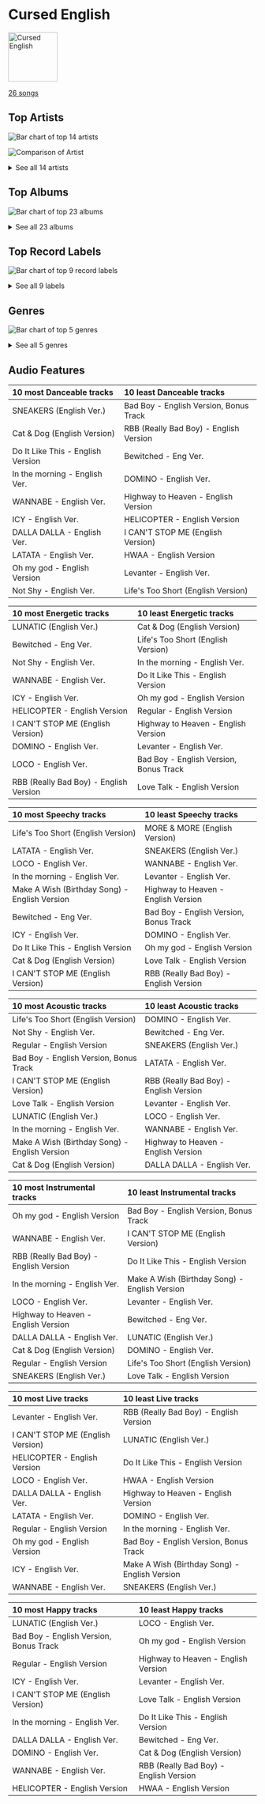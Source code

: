 # Cursed English


<img src="https://mosaic.scdn.co/640/ab67616d0000b2732270d3bd1d13133edf0be836ab67616d0000b2736017bca98dea58ceddea77c1ab67616d0000b273a0df2d59f0ae9426cba3eb36ab67616d0000b273cd723e6efb66f6ef28fac28e" alt="Cursed English" width="100" />

[26 songs](cursed_english_tracks.md)

## Top Artists

![Bar chart of top 14 artists](../images/playlists/cursed_english/artists.png)

![Comparison of Artist](../images/playlists/cursed_english/artists_comparison.png)


<details>
<summary>See all 14 artists</summary>

|   Number of Tracks | Art                                                                                              | Artist                                 | 🔗                                                           |
|-------------------:|:-------------------------------------------------------------------------------------------------|:---------------------------------------|:------------------------------------------------------------|
|                  7 | <img src="https://i.scdn.co/image/ab6761610000e5eb8ec4207332def07fec21874d" alt="" width="50" /> | [ITZY](../artists/itzy.md)             | [🔗](https://open.spotify.com/artist/2KC9Qb60EaY0kW4eH68vr3) |
|                  3 | <img src="https://i.scdn.co/image/ab6761610000e5eb196f5af772aeb1bdd3a6be65" alt="" width="50" /> | [(G)I-DLE](../artists/_g_i_dle.md)     | [🔗](https://open.spotify.com/artist/2AfmfGFbe0A0WsTYm0SDTx) |
|                  2 | <img src="https://i.scdn.co/image/ab6761610000e5eb200008f1cb940483514db2bd" alt="" width="50" /> | [TWICE](../artists/twice.md)           | [🔗](https://open.spotify.com/artist/7n2Ycct7Beij7Dj7meI4X0) |
|                  2 | <img src="https://i.scdn.co/image/ab6761610000e5eb7401998434b12fffd119ae18" alt="" width="50" /> | [NCT 127](../artists/nct_127.md)       | [🔗](https://open.spotify.com/artist/7f4ignuCJhLXfZ9giKT7rH) |
|                  2 | <img src="https://i.scdn.co/image/ab6761610000e5ebc855bded4ab1bd99ef62214a" alt="" width="50" /> | [Stray Kids](../artists/stray_kids.md) | [🔗](https://open.spotify.com/artist/2dIgFjalVxs4ThymZ67YCE) |
|                  2 | <img src="https://i.scdn.co/image/ab6761610000e5eb5bf330a57b9dcffd8f7b2c14" alt="" width="50" /> | [Red Velvet](../artists/red_velvet.md) | [🔗](https://open.spotify.com/artist/1z4g3DjTBBZKhvAroFlhOM) |
|                  1 | <img src="https://i.scdn.co/image/ab6761610000e5eb848461f60f0f337dadbf396f" alt="" width="50" /> | [aespa](../artists/aespa.md)           | [🔗](https://open.spotify.com/artist/6YVMFz59CuY7ngCxTxjpxE) |
|                  1 | <img src="https://i.scdn.co/image/ab6761610000e5eb123f438003920eced08e348d" alt="" width="50" /> | CLC                                    | [🔗](https://open.spotify.com/artist/6QyO41KctzGc70mVaVnXQO) |
|                  1 | <img src="https://i.scdn.co/image/ab6761610000e5eb8bd65b0efee10bfa8328c33b" alt="" width="50" /> | NCT U                                  | [🔗](https://open.spotify.com/artist/3paGCCtX1Xr4Gx53mSeZuQ) |
|                  1 | <img src="https://i.scdn.co/image/ab6761610000e5eb74f9c3e4ad2e130f8f338858" alt="" width="50" /> | P1Harmony                              | [🔗](https://open.spotify.com/artist/3JjvsPeGMbDJqsphe2z8xU) |
|                  1 | <img src="https://i.scdn.co/image/ab6761610000e5eb69d86a4744d275ed5259e743" alt="" width="50" /> | WayV                                   | [🔗](https://open.spotify.com/artist/1qBsABYUrxg9afpMtyoFKz) |
|                  1 | <img src="https://i.scdn.co/image/ab6761610000e5eb2d192f1d830db1eba64854fc" alt="" width="50" /> | Moon Byul                              | [🔗](https://open.spotify.com/artist/1eTft3tXynrKdo6XD7QHLL) |
|                  1 | <img src="https://i.scdn.co/image/ab6761610000e5eb63329d77582c519154674fd7" alt="" width="50" /> | TOMORROW X TOGETHER                    | [🔗](https://open.spotify.com/artist/0ghlgldX5Dd6720Q3qFyQB) |
|                  1 | <img src="https://i.scdn.co/image/ab6761610000e5eb95f4928ac77d31b53626dab3" alt="" width="50" /> | PIXY                                   | [🔗](https://open.spotify.com/artist/0CJkEzffVZLgav03xXeC9s) |

</details>


## Top Albums

![Bar chart of top 23 albums](../images/playlists/cursed_english/albums.png)


<details>
<summary>See all 23 albums</summary>

|   Number of Tracks | Art                                                                                              | Album                                      | 🔗                                                          |
|-------------------:|:-------------------------------------------------------------------------------------------------|:-------------------------------------------|:-----------------------------------------------------------|
|                  4 | <img src="https://i.scdn.co/image/ab67616d0000b273f6bfdc0662f6fceb357652b9" alt="" width="50" /> | Not Shy (English Ver.)                     | [🔗](https://open.spotify.com/album/0hoNwSKuuOeT9eAxopgMdm) |
|                  1 | <img src="https://i.scdn.co/image/ab67616d0000b2736017bca98dea58ceddea77c1" alt="" width="50" /> | Summer Magic - Summer Mini Album           | [🔗](https://open.spotify.com/album/5zWa1ZEUBctbKqvwXbFawo) |
|                  1 | <img src="https://i.scdn.co/image/ab67616d0000b2739d64e2f339a0a9ea967b308e" alt="" width="50" /> | Step Out of Clé (English Ver.)             | [🔗](https://open.spotify.com/album/2BBeNPEEevRiYISKYEnGvc) |
|                  1 | <img src="https://i.scdn.co/image/ab67616d0000b2732270d3bd1d13133edf0be836" alt="" width="50" /> | RBB - The 5th Mini Album                   | [🔗](https://open.spotify.com/album/7rNIvLwIpB2mwOzk20iqIl) |
|                  1 | <img src="https://i.scdn.co/image/ab67616d0000b2734525dae431a233a077d2395c" alt="" width="50" /> | NCT RESONANCE Pt. 1 - The 2nd Album        | [🔗](https://open.spotify.com/album/6kudlOyCqSQfsBVSdPZEu4) |
|                  1 | <img src="https://i.scdn.co/image/ab67616d0000b273ff666e3a12273d4d1380e9f0" alt="" width="50" /> | NCT #127 Regular-Irregular - The 1st Album | [🔗](https://open.spotify.com/album/4oU5Tp952fPL7z2Bax4JmU) |
|                  1 | <img src="https://i.scdn.co/image/ab67616d0000b2731e2f86e459a48cfb891bd70d" alt="" width="50" /> | MORE & MORE (English Version)              | [🔗](https://open.spotify.com/album/4AXNnQf2SkyY8d4FQaBKo5) |
|                  1 | <img src="https://i.scdn.co/image/ab67616d0000b2734b766593db7dbd908a97cea7" alt="" width="50" /> | Love Talk (English Version)                | [🔗](https://open.spotify.com/album/60A7gFYvWmaDULmxUWSjyS) |
|                  1 | <img src="https://i.scdn.co/image/ab67616d0000b2734ff1d54536f86d8f9c912efa" alt="" width="50" /> | LATATA (English Ver.)                      | [🔗](https://open.spotify.com/album/0tM1Pr6hTKBNJEyLSft1Fs) |
|                  1 | <img src="https://i.scdn.co/image/ab67616d0000b273212e7fb3309718d9d4132095" alt="" width="50" /> | In the morning (English Ver.)              | [🔗](https://open.spotify.com/album/1VbG3CJlf1cSVDibgiM3GM) |
|                  1 | <img src="https://i.scdn.co/image/ab67616d0000b273664020dc5b2af2d454ffa2d4" alt="" width="50" /> | I trust                                    | [🔗](https://open.spotify.com/album/57sl8AvqVqm4Fadre0z8FQ) |
|                  1 | <img src="https://i.scdn.co/image/ab67616d0000b273844a4b52739db3287bd429f8" alt="" width="50" /> | I CAN'T STOP ME (English Version)          | [🔗](https://open.spotify.com/album/2KGNQmq4gpzmdaIcAgJdVe) |
|                  1 | <img src="https://i.scdn.co/image/ab67616d0000b2732159a29c68303b4b0076b741" alt="" width="50" /> | Highway to Heaven (English Version)        | [🔗](https://open.spotify.com/album/4et1GgNRTOx3xpK81Z0iOn) |
|                  1 | <img src="https://i.scdn.co/image/ab67616d0000b273cdfed2bbb2b83cccff253f54" alt="" width="50" /> | HWAA                                       | [🔗](https://open.spotify.com/album/1M1d5bzsGhY2JOVD2AU29G) |
|                  1 | <img src="https://i.scdn.co/image/ab67616d0000b273c5011613476079ff2498bf4a" alt="" width="50" /> | HELICOPTER                                 | [🔗](https://open.spotify.com/album/1uwfxRAhW1hxclCVkzku8d) |
|                  1 | <img src="https://i.scdn.co/image/ab67616d0000b273b3be3b970fc89a02f301c9da" alt="" width="50" /> | Girls - The 2nd Mini Album                 | [🔗](https://open.spotify.com/album/4w1dbvUy1crv0knXQvcSeY) |
|                  1 | <img src="https://i.scdn.co/image/ab67616d0000b273aee583607f564a44f6edba26" alt="" width="50" /> | Fairyforest : Temptation                   | [🔗](https://open.spotify.com/album/3999VmQrZOafu4NjYkc0rj) |
|                  1 | <img src="https://i.scdn.co/image/ab67616d0000b27353c86f1143b52f1f01f677e0" alt="" width="50" /> | Do It Like This (English Version)          | [🔗](https://open.spotify.com/album/4L12vI7rtyBFmYOWZYtOi6) |
|                  1 | <img src="https://i.scdn.co/image/ab67616d0000b273cd723e6efb66f6ef28fac28e" alt="" width="50" /> | Christmas EveL                             | [🔗](https://open.spotify.com/album/1qVuQI0WRn2Mczbdxx54Ih) |
|                  1 | <img src="https://i.scdn.co/image/ab67616d0000b273b84603bfcc9665f8353982fd" alt="" width="50" /> | Cat & Dog (English Version)                | [🔗](https://open.spotify.com/album/4uJ120PsfiWOC7aV5FqGkU) |
|                  1 | <img src="https://i.scdn.co/image/ab67616d0000b273a0df2d59f0ae9426cba3eb36" alt="" width="50" /> | CRAZY IN LOVE                              | [🔗](https://open.spotify.com/album/4U7rGOkJgtxs27H9L93Xli) |
|                  1 | <img src="https://i.scdn.co/image/ab67616d0000b273e61bca92e4a64e50ee44a009" alt="" width="50" /> | CHECKMATE                                  | [🔗](https://open.spotify.com/album/64EGnoCD5NuC41OqQ3E7UK) |
|                  1 | <img src="https://i.scdn.co/image/ab67616d0000b2733618088cfcd2a966a61937cb" alt="" width="50" /> | 6equence                                   | [🔗](https://open.spotify.com/album/0SXzCRUFSNGBG1S1lqvzb1) |

</details>


## Top Record Labels

![Bar chart of top 9 record labels](../images/playlists/cursed_english/labels.png)


<details>
<summary>See all 9 labels</summary>

|   Number of Tracks | Label                                                   |
|-------------------:|:--------------------------------------------------------|
|                 12 | [Republic Records](../labels/republic_records.md)       |
|                  5 | [SM Entertainment](../labels/sm_entertainment.md)       |
|                  4 | [Universal Music LLC](../labels/universal_music_llc.md) |
|                  1 | [해피트라이브엔터테인먼트](../labels/____________.md)               |
|                  1 | [올라트엔터테인먼트](../labels/_________.md)                     |
|                  1 | [Warner Records](../labels/warner_records.md)           |
|                  1 | [RBW Inc.](../labels/rbw_inc_.md)                       |
|                  1 | [LABEL V](../labels/label_v.md)                         |
|                  1 | [ADA Korea](../labels/ada_korea.md)                     |

</details>


## Genres

![Bar chart of top 5 genres](../images/playlists/cursed_english/genres.png)


<details>
<summary>See all 5 genres</summary>

|   Number of Tracks | Genre                                             |
|-------------------:|:--------------------------------------------------|
|                 18 | [k-pop](../genres/k_pop.md)                       |
|                 17 | [k-pop girl group](../genres/k_pop_girl_group.md) |
|                  7 | [k-pop boy group](../genres/k_pop_boy_group.md)   |
|                  1 | korean city pop                                   |
|                  1 | chinese idol pop                                  |

</details>


## Audio Features

| 10 most Danceable tracks          | 10 least Danceable tracks              |
|:----------------------------------|:---------------------------------------|
| SNEAKERS (English Ver.)           | Bad Boy - English Version, Bonus Track |
| Cat & Dog (English Version)       | RBB (Really Bad Boy) - English Version |
| Do It Like This - English Version | Bewitched - Eng Ver.                   |
| In the morning - English Ver.     | DOMINO - English Ver.                  |
| WANNABE - English Ver.            | Highway to Heaven - English Version    |
| ICY - English Ver.                | HELICOPTER - English Version           |
| DALLA DALLA - English Ver.        | I CAN'T STOP ME (English Version)      |
| LATATA - English Ver.             | HWAA - English Version                 |
| Oh my god - English Version       | Levanter - English Ver.                |
| Not Shy - English Ver.            | Life's Too Short (English Version)     |

| 10 most Energetic tracks               | 10 least Energetic tracks              |
|:---------------------------------------|:---------------------------------------|
| LUNATIC (English Ver.)                 | Cat & Dog (English Version)            |
| Bewitched - Eng Ver.                   | Life's Too Short (English Version)     |
| Not Shy - English Ver.                 | In the morning - English Ver.          |
| WANNABE - English Ver.                 | Do It Like This - English Version      |
| ICY - English Ver.                     | Oh my god - English Version            |
| HELICOPTER - English Version           | Regular - English Version              |
| I CAN'T STOP ME (English Version)      | Highway to Heaven - English Version    |
| DOMINO - English Ver.                  | Levanter - English Ver.                |
| LOCO - English Ver.                    | Bad Boy - English Version, Bonus Track |
| RBB (Really Bad Boy) - English Version | Love Talk - English Version            |

| 10 most Speechy tracks                        | 10 least Speechy tracks                |
|:----------------------------------------------|:---------------------------------------|
| Life's Too Short (English Version)            | MORE & MORE (English Version)          |
| LATATA - English Ver.                         | SNEAKERS (English Ver.)                |
| LOCO - English Ver.                           | WANNABE - English Ver.                 |
| In the morning - English Ver.                 | Levanter - English Ver.                |
| Make A Wish (Birthday Song) - English Version | Highway to Heaven - English Version    |
| Bewitched - Eng Ver.                          | Bad Boy - English Version, Bonus Track |
| ICY - English Ver.                            | DOMINO - English Ver.                  |
| Do It Like This - English Version             | Oh my god - English Version            |
| Cat & Dog (English Version)                   | Love Talk - English Version            |
| I CAN'T STOP ME (English Version)             | RBB (Really Bad Boy) - English Version |

| 10 most Acoustic tracks                       | 10 least Acoustic tracks               |
|:----------------------------------------------|:---------------------------------------|
| Life's Too Short (English Version)            | DOMINO - English Ver.                  |
| Not Shy - English Ver.                        | Bewitched - Eng Ver.                   |
| Regular - English Version                     | SNEAKERS (English Ver.)                |
| Bad Boy - English Version, Bonus Track        | LATATA - English Ver.                  |
| I CAN'T STOP ME (English Version)             | RBB (Really Bad Boy) - English Version |
| Love Talk - English Version                   | Levanter - English Ver.                |
| LUNATIC (English Ver.)                        | LOCO - English Ver.                    |
| In the morning - English Ver.                 | WANNABE - English Ver.                 |
| Make A Wish (Birthday Song) - English Version | Highway to Heaven - English Version    |
| Cat & Dog (English Version)                   | DALLA DALLA - English Ver.             |

| 10 most Instrumental tracks            | 10 least Instrumental tracks                  |
|:---------------------------------------|:----------------------------------------------|
| Oh my god - English Version            | Bad Boy - English Version, Bonus Track        |
| WANNABE - English Ver.                 | I CAN'T STOP ME (English Version)             |
| RBB (Really Bad Boy) - English Version | Do It Like This - English Version             |
| In the morning - English Ver.          | Make A Wish (Birthday Song) - English Version |
| LOCO - English Ver.                    | Levanter - English Ver.                       |
| Highway to Heaven - English Version    | Bewitched - Eng Ver.                          |
| DALLA DALLA - English Ver.             | LUNATIC (English Ver.)                        |
| Cat & Dog (English Version)            | DOMINO - English Ver.                         |
| Regular - English Version              | Life's Too Short (English Version)            |
| SNEAKERS (English Ver.)                | Love Talk - English Version                   |

| 10 most Live tracks               | 10 least Live tracks                          |
|:----------------------------------|:----------------------------------------------|
| Levanter - English Ver.           | RBB (Really Bad Boy) - English Version        |
| I CAN'T STOP ME (English Version) | LUNATIC (English Ver.)                        |
| HELICOPTER - English Version      | Do It Like This - English Version             |
| LOCO - English Ver.               | HWAA - English Version                        |
| DALLA DALLA - English Ver.        | Highway to Heaven - English Version           |
| LATATA - English Ver.             | DOMINO - English Ver.                         |
| Regular - English Version         | In the morning - English Ver.                 |
| Oh my god - English Version       | Bad Boy - English Version, Bonus Track        |
| ICY - English Ver.                | Make A Wish (Birthday Song) - English Version |
| WANNABE - English Ver.            | SNEAKERS (English Ver.)                       |

| 10 most Happy tracks                   | 10 least Happy tracks                  |
|:---------------------------------------|:---------------------------------------|
| LUNATIC (English Ver.)                 | LOCO - English Ver.                    |
| Bad Boy - English Version, Bonus Track | Oh my god - English Version            |
| Regular - English Version              | Highway to Heaven - English Version    |
| ICY - English Ver.                     | Levanter - English Ver.                |
| I CAN'T STOP ME (English Version)      | Love Talk - English Version            |
| In the morning - English Ver.          | Do It Like This - English Version      |
| DALLA DALLA - English Ver.             | Bewitched - Eng Ver.                   |
| DOMINO - English Ver.                  | Cat & Dog (English Version)            |
| WANNABE - English Ver.                 | RBB (Really Bad Boy) - English Version |
| HELICOPTER - English Version           | HWAA - English Version                 |
